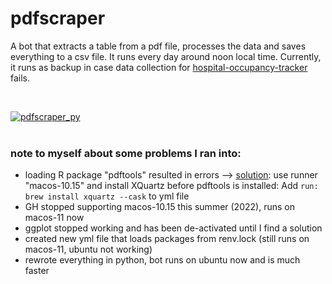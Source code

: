 # pdfscraper
A bot that extracts a table from a pdf file, processes the data and saves everything to a csv file. It runs every day around noon local time. Currently, it runs as backup in case data collection for <a href = "https://github.com/jlomako/hospital-occupancy-tracker">hospital-occupancy-tracker</a>
fails.

<br>

[![pdfscraper_py](https://github.com/jlomako/pdfscraper/actions/workflows/pdfscraper_py.yml/badge.svg)](https://github.com/jlomako/pdfscraper/actions/workflows/pdfscraper_py.yml)
<br><br>


### note to myself about some problems I ran into:
* loading R package "pdftools" resulted in errors -->
 <a href="https://github.com/r-lib/actions/issues/78#issuecomment-611733294">solution</a>: use runner "macos-10.15" and install XQuartz before pdftools is installed: Add <code>run: brew install xquartz --cask</code> to yml file<br>
* GH stopped supporting macos-10.15 this summer (2022), runs on macos-11 now
* ggplot stopped working and has been de-activated until I find a solution
* created new yml file that loads packages from renv.lock (still runs on macos-11, ubuntu not working)
* rewrote everything in python, bot runs on ubuntu now and is much faster
